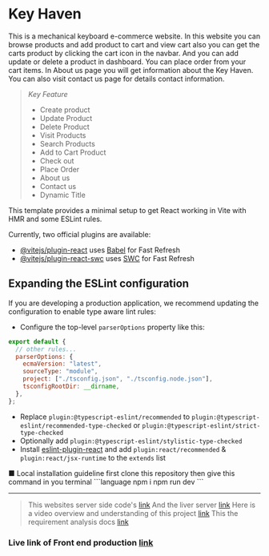 # Key Haven

This is a mechanical keyboard e-commerce website. In this website you can browse products and add product to cart and view cart also you can get the carts product by clicking the cart icon in the navbar. And you can add update or delete a product in dashboard. You can place order from your cart items. In About us page you will get information about the Key Haven. You can also visit contact us page for details contact information.

> _Key Feature_
>
> - Create product
> - Update Product
> - Delete Product
> - Visit Products
> - Search Products
> - Add to Cart Product
> - Check out
> - Place Order
> - About us
> - Contact us
> - Dynamic Title

This template provides a minimal setup to get React working in Vite with HMR and some ESLint rules.

Currently, two official plugins are available:

- [@vitejs/plugin-react](https://github.com/vitejs/vite-plugin-react/blob/main/packages/plugin-react/README.md) uses [Babel](https://babeljs.io/) for Fast Refresh
- [@vitejs/plugin-react-swc](https://github.com/vitejs/vite-plugin-react-swc) uses [SWC](https://swc.rs/) for Fast Refresh

## Expanding the ESLint configuration

If you are developing a production application, we recommend updating the configuration to enable type aware lint rules:

- Configure the top-level `parserOptions` property like this:

```js
export default {
  // other rules...
  parserOptions: {
    ecmaVersion: "latest",
    sourceType: "module",
    project: ["./tsconfig.json", "./tsconfig.node.json"],
    tsconfigRootDir: __dirname,
  },
};
```

- Replace `plugin:@typescript-eslint/recommended` to `plugin:@typescript-eslint/recommended-type-checked` or `plugin:@typescript-eslint/strict-type-checked`
- Optionally add `plugin:@typescript-eslint/stylistic-type-checked`
- Install [eslint-plugin-react](https://github.com/jsx-eslint/eslint-plugin-react) and add `plugin:react/recommended` & `plugin:react/jsx-runtime` to the `extends` list

■ Local installation guideline
first clone this repository then give this command in you terminal
\```language
npm i
npm run dev
\```

---

> This websites server side code's [link](https://github.com/nurullah91/key-haven-server)
> And the liver server [link](https://key-haven-server.vercel.app/)
> Here is a video overview and understanding of this project [link](https://drive.google.com/file/d/1wxAXpqNmpt3GrNxejXavnyoY8Kf0lopQ/view?usp=sharing)
> This the requirement analysis docs [link](https://docs.google.com/document/d/1y4R-T2vYN_qRIRny6NndESLZ8p7eph_zIL9x8yI-3Lc/edit?usp=sharing)

### Live link of Front end production [link](https://key-haven-client.vercel.app/)
